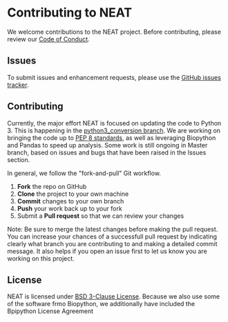 Contributing to NEAT
====================

We welcome contributions to the NEAT project. Before contributing, please review our [Code of Conduct](CODE_OF_CONDUCT.md).

Issues
------

To submit issues and enhancement requests, please use the [GitHub issues tracker](https://github.com/zstephens/neat-genreads/issues).

Contributing
------------

Currently, the major effort NEAT is focused on updating the code to Python 3. This is happening in the [python3_conversion branch](https://github.com/zstephens/neat-genreads/tree/python3_conversion). We are working on bringing the code up to [PEP 8 standards](https://www.python.org/dev/peps/pep-0008/), as well as leveraging Biopython and Pandas to speed up analysis. Some work is still ongoing in Master branch, based on issues and bugs that have been raised in the Issues section. 

In general, we follow the "fork-and-pull" Git workflow.

 1. **Fork** the repo on GitHub
 2. **Clone** the project to your own machine
 3. **Commit** changes to your own branch
 4. **Push** your work back up to your fork
 5. Submit a **Pull request** so that we can review your changes
 
Note: Be sure to merge the latest changes before making the pull request. You can increase your chances of a successfull pull request by indicating clearly what branch you are contributing to and making a detailed commit message. It also helps if you open an issue first to let us know you are working on this project.

License
-------

NEAT is licensed under [BSD 3-Clause License](https://github.com/zstephens/neat-genreads/blob/master/LICENSE.md). Because we also use some of the software frmo Biopython, we additionally have included the Bpipython License Agreement
